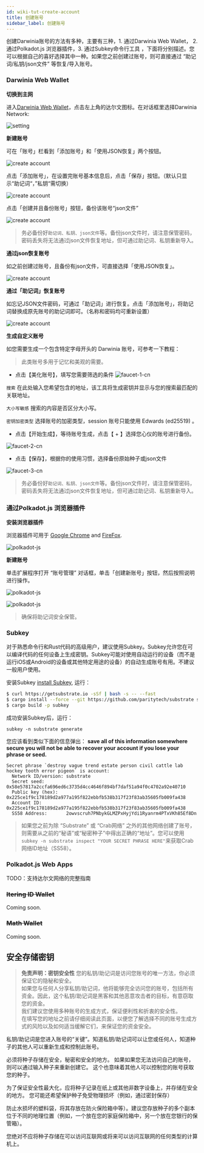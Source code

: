```yaml
---
id: wiki-tut-create-account
title: 创建账号
sidebar_label: 创建账号
---
```

创建Darwinia账号的方法有多种，主要有三种，1. 通过Darwinia Web Wallet， 2. 通过Polkadot.js 浏览器插件，3. 通过Subkey命令行工具 ，下面将分别描述。您可以根据自己的喜好选择其中一种。如果您之前创建过账号，则可直接通过 “助记词/私钥/json文件” 等恢复/导入账号。 

  <!--DOCUSAURUS_CODE_TABS-->
  <!--Darwinia Web Apps-->

### Darwinia Web Wallet

**切换到主网**

进入[Darwinia Web Wallet](https://apps.darwinia.network)，点击左上角的达尔文图标。在对话框里选择Darwinia Network:

![setting](assets/tut/create-account-0.png)

**新建账号**

可在「账号」栏看到「添加账号」和「使用JSON恢复」两个按钮。

![create account](assets/tut/create-account-1.png)

点击「添加账号」，在设置完账号基本信息后，点击「保存」按钮。（默认只显示“助记词“，”私钥“需切换）

![create account](assets/tut/create-account-2.png)

点击「创建并且备份账号」按钮，备份该账号“json文件”

![create account](assets/tut/create-account-3.png)

> 务必备份好`助记词、私钥、json文件`等。备份json文件时，请注意保管密码，密码丢失将无法通过json文件恢复地址，但可通过助记词、私钥重新导入。

**通过json恢复账号**

如之前创建过账号，且备份有json文件，可直接选择「使用JSON恢复」。

![create account](assets/tut/create-account-4.png)

**通过「助记词」恢复账号**

如忘记JSON文件密码，可通过「助记词」进行恢复。点击「添加账号」，将助记词替换成原先账号的助记词即可。（名称和密码均可重新设置）

![create account](assets/tut/create-account-5.png)

**生成自定义账号**

如您需要生成一个包含特定字母开头的 Darwinia 账号，可参考一下教程：
   > 此类账号多用于记忆和美观的需要。
- 点击【美化账号】，填写您需要筛选的条件
![faucet-1-cn](assets/tut/create-account-6.png)

`搜索` 在此处输入您希望包含的地址，该工具将生成密钥并显示与您的搜索最匹配的关联地址。

`大小写敏感` 搜索的内容是否区分大小写。

`密钥加密类型` 选择账号的加密类型，session 账号只能使用 Edwards (ed25519) 。

- 点击【开始生成】，等待账号生成，点击【 + 】选择您心仪的账号进行备份。

![faucet-2-cn](assets/tut/create-account-7.png)

- 点击【保存】，根据你的使用习惯，选择备份原始种子或json文件

![faucet-3-cn](assets/tut/create-account-8.png)

   > 务必备份好`助记词、私钥、json文件`等。备份json文件时，请注意保管密码，密码丢失将无法通过json文件恢复地址，但可通过助记词、私钥重新导入。


  <!--Polkadot.js 浏览器插件-->
### 通过Polkadot.js 浏览器插件

**安装浏览器插件**

浏览器插件可用于 [Google Chrome](https://chrome.google.com/webstore/detail/polkadot%7Bjs%7D-extension/mopnmbcafieddcagagdcbnhejhlodfdd?hl=en) and [FireFox](https://addons.mozilla.org/en-US/firefox/addon/polkadot-js-extension).

![polkadot-js](assets/polkadot-js-1-cn.png)

**新建账号**

单击扩展程序打开 “账号管理” 对话框，单击「创建新账号」按钮，然后按照说明进行操作。

![polkadot-js](assets/polkadot-js-2-cn.png)

![polkadot-js](assets/polkadot-js-3-cn.png)

> 确保将助记词安全保管。


  <!--Subkey CLI-->
### Subkey

对于熟悉命令行和Rust代码的高级用户，建议使用Subkey。Subkey允许您在可以编译代码的任何设备上生成密钥。Subkey可能对使用自动运行的设备（而不是运行iOS或Android的设备或其他特定用途的设备）的自动生成账号有用。不建议一般用户使用。

安装Subkey [install Subkey](https://substrate.dev/docs/en/ecosystem/subkey#more-subkey-to-explore), 运行：

```bash
$ curl https://getsubstrate.io -sSf | bash -s -- --fast
$ cargo install --force --git https://github.com/paritytech/substrate subkey
$ cargo build -p subkey
```

成功安装Subkey后，运行：

```shell
subkey -n substrate generate
```

您应该看到类似下面的信息弹出： **save all of this information somewhere secure you will not be able to recover your account if you lose your phrase or seed.**

```text
Secret phrase `destroy vague trend estate person civil cattle lab hockey tooth error pigeon` is account:
  Network ID/version: substrate
  Secret seed:        0x58e57817a2ccfa696ed6c3735d4cc4646f894bf7daf51a94f0c4702a92e40710
  Public key (hex):   0x225ce1f9c178189d2a977a195f822ebbfb538b317f23f83ab35605fb009fa438
  Account ID:         0x225ce1f9c178189d2a977a195f822ebbfb538b317f23f83ab35605fb009fa438
  SS58 Address:       2owvscruh7PNbykGLMZPxHyjYdi1Ryanrm4PTxVKh85Ef8Dn
```

> 如果您之前为除 “Substrate” 或 “Crab网络” 之外的其他网络创建了账号，则需要从之前的“秘语”或“秘密种子”中得出正确的“地址”。您可以使用`subkey -n substrate inspect "YOUR SECRET PHRASE HERE"`来获取Crab网络ID地址（SS58）。

  <!--Polkadot.js Web Apps-->
### Polkadot.js Web Apps
TODO：支持达尔文网络的完整指南

  <!--Mobile Wallet-->
### ~~Itering ID Wallet~~

Coming soon.

### ~~Math Wallet~~

Coming soon.

  <!--END_DOCUSAURUS_CODE_TABS-->

## 安全存储密钥

> **免责声明：密钥安全性**
您的私钥/助记词是访问您账号的唯一方法，你必须保证它的隐秘和安全。  
如果您与任何人分享私钥/助记词，他将能够完全访问您的账号，包括所有资金。因此，这个私钥/助记词是黑客和其他恶意攻击者的目标，有意窃取您的资金。  
我们建议您使用多种账号的生成方式，保证便利性和折衷的安全性。  
在填写您的地址之前请仔细阅读此页面，以便您了解选择不同的账号生成方式的风险以及如何适当缓解它们，来保证您的资金安全。

私钥/助记词是您进入账号的“关键”。知道私钥/助记词可以让您或任何人，知道种子的其他人可以重新生成和控制此账号。

必须将种子存储在安全，秘密和安全的地方。 如果如果您无法访问自己的账号，则可以通过输入种子来重新创建它。 这个也意味着其他人可以控制您的账号获取您的种子。

为了保证安全性最大化，应将种子记录在纸上或其他非数字设备上，并存储在安全的地方。 您可能还希望保护种子免受物理损坏（例如，通过密封保存）

防止水损坏的塑料袋，将其存放在防火保险箱中等）。建议您存放种子的多个副本位于不同的地理位置（例如，一个放在您的家庭保险箱中，另一个放在您银行的保管箱）。

您绝对不应将种子存储在可以访问互联网或将来可以访问互联网的任何类型的计算机上。

